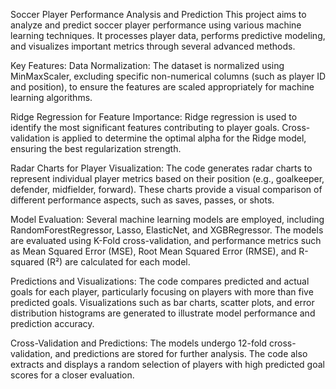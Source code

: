 

Soccer Player Performance Analysis and Prediction
This project aims to analyze and predict soccer player performance using various machine learning techniques.
It processes player data, performs predictive modeling, and visualizes important metrics through several advanced methods.

Key Features:
Data Normalization:
The dataset is normalized using MinMaxScaler, excluding specific non-numerical columns
(such as player ID and position), to ensure the features are scaled appropriately for machine learning algorithms.

Ridge Regression for Feature Importance:
Ridge regression is used to identify the most significant features contributing to player goals.
Cross-validation is applied to determine the optimal alpha for the Ridge model, ensuring the best regularization strength.

Radar Charts for Player Visualization:
The code generates radar charts to represent individual player metrics based on their position (e.g., goalkeeper, defender, midfielder, forward).
These charts provide a visual comparison of different performance aspects, such as saves, passes, or shots.

Model Evaluation:
Several machine learning models are employed, including RandomForestRegressor, Lasso, ElasticNet, and XGBRegressor.
The models are evaluated using K-Fold cross-validation, and performance metrics such as Mean Squared Error (MSE), Root Mean Squared Error (RMSE), and R-squared (R²) are calculated for each model.

Predictions and Visualizations:
The code compares predicted and actual goals for each player, particularly focusing on players with more than five predicted goals.
Visualizations such as bar charts, scatter plots, and error distribution histograms are generated to illustrate model performance and prediction accuracy.

Cross-Validation and Predictions:
The models undergo 12-fold cross-validation, and predictions are stored for further analysis.
The code also extracts and displays a random selection of players with high predicted goal scores for a closer evaluation.

